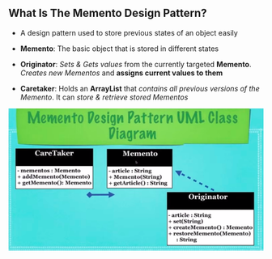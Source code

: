 ## What Is The Memento Design Pattern?

* A design pattern used to store previous states of an object easily

* **Memento**: The basic object that is stored in different states

* **Originator**: _Sets & Gets values_ from the currently targeted
  **Memento**. _Creates new Mementos_ and **assigns current values to them**

* **Caretaker**: Holds an **ArrayList** that _contains all previous
  versions of the Memento_. It can _store & retrieve stored Mementos_

![Memento_Design_Pattern_UML_Diagram](res/Memento-Design-Pattern-UML-Diagram.png)